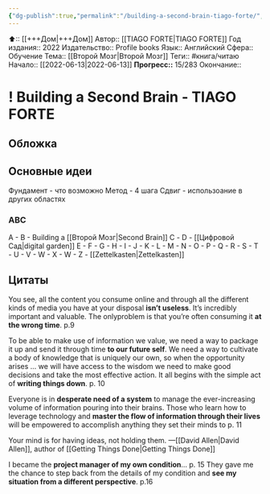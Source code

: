 ```yaml
---
{"dg-publish":true,"permalink":"/building-a-second-brain-tiago-forte/","dgHomeLink":true,"dgPassFrontmatter":false}
---
```


⬆:: [[+++Дом|+++Дом]]
Автор:: [[TIAGO FORTE|TIAGO FORTE]]
Год издания:: 2022
Издательство:: Profile books
Язык:: Английский
Сфера:: Обучение
Тема:: [[Второй Мозг|Второй Мозг]]
Теги:: #книга/читаю 
Начало:: [[2022-06-13|2022-06-13]]
**Прогресс::** 15/283
Окончание:: 

# ! Building a Second Brain - TIAGO FORTE
## Обложка

## Основные идеи

Фундамент - что возможно
Метод - 4 шага
Сдвиг - использоание в других областях

### ABC
A - 
B - Building a [[Второй Мозг|Second Brain]]
С - 
D - [[Цифровой Сад|digital garden]]
E - 
F - 
G - 
H - 
I - 
J - 
K - 
L - 
M - 
N - 
O - 
P - 
Q - 
R - 
S - 
T - 
U - 
V - 
W - 
X - 
W - 
Z - [[Zettelkasten|Zettelkasten]]

## Цитаты
You see, all the content you consume online and through all the different kinds of media you have at your disposal **isn’t useless**. It’s incredibly important and valuable. The onlyproblem is that you’re often consuming it **at the wrong time**.
p.9

To be able to make use of information we value, we need a way to package it up and send it through time **to our future self**. We need a way to cultivate a body of knowledge that is uniquely our own, so when the opportunity arises ... we will have access to the wisdom we need to make good decisions and take the most effective action. It all begins with the simple act of **writing things down**.
p. 10

Everyone is in **desperate need of a system** to manage the ever-increasing volume of information pouring into their brains.
Those who learn how to leverage technology and **master the flow of information through their lives** will be empowered to accomplish anything they set their minds to
p. 11

Your mind is for having ideas, not holding them. —[[David Allen|David Allen]], author of [[Getting Things Done|Getting Things Done]]

I became the **project manager of my own condition**...
p. 15
They gave me the chance to step back from the details of my condition and **see my situation from a different perspective**.
p.16

